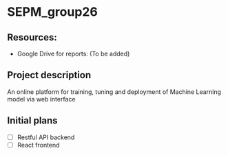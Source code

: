 # SEPM_group26

## Resources:
- Google Drive for reports: (To be added) 

## Project description
An online platform for training, tuning and deployment of Machine Learning model via web interface

## Initial plans
- [ ] Restful API backend
- [ ] React frontend
